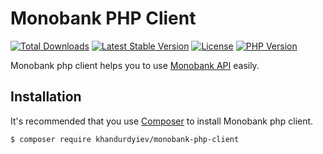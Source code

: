 # Monobank PHP Client

<a href="https://packagist.org/packages/khandurdyiev/monobank-php-client"><img src="https://img.shields.io/packagist/dt/khandurdyiev/monobank-php-client" alt="Total Downloads"></a>
<a href="https://packagist.org/packages/khandurdyiev/monobank-php-client"><img src="https://img.shields.io/packagist/v/khandurdyiev/monobank-php-client" alt="Latest Stable Version"></a>
<a href="https://packagist.org/packages/khandurdyiev/monobank-php-client"><img src="https://img.shields.io/packagist/l/khandurdyiev/monobank-php-client" alt="License"></a>
<a href="https://packagist.org/packages/khandurdyiev/monobank-php-client"><img src="https://img.shields.io/packagist/php-v/khandurdyiev/monobank-php-client" alt="PHP Version"></a>

Monobank php client helps you to use [Monobank API](https://api.monobank.ua/docs/) easily.

## Installation

It's recommended that you use [Composer](https://getcomposer.org/) to install Monobank php client.

```bash
$ composer require khandurdyiev/monobank-php-client
```
